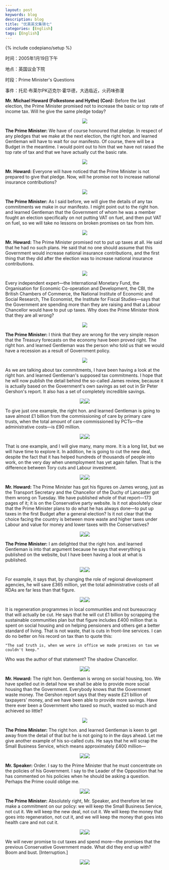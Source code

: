 ```yaml
---
layout: post
keywords: blog
description: blog
title: "优美英文集锦七"
categories: [English]
tags: [English]
---
```

{% include codepiano/setup %}



时间：2005年1月19日下午­

地点：英国议会下院­

时段：Prime Minister's Questions­

事件：托尼·布莱尔PK迈克尔·霍华德，大选临近，火药味弥漫

**Mr. Michael Howard (Folkestone and Hythe) (Con):** Before the last election, the Prime Minister promised not to increase the basic or top rate of income tax. Will he give the same pledge today?

<center><img src="/image/prime-ministers-questions/20110506pmq-01.jpg"></center>

**The Prime Minister:** We have of course honoured that pledge. In respect of any pledges that we make at the next election, the right hon. and learned Gentleman will have to wait for our manifesto. Of course, there will be a Budget in the meantime. I would point out to him that we have not raised the top rate of tax and that we have actually cut the basic rate.

<center><img src="/image/prime-ministers-questions/20110506pmq-02.jpg"></center>

**Mr. Howard:** Everyone will have noticed that the Prime Minister is not prepared to give that pledge. Now, will he promise not to increase national insurance contributions?

<center><img src="/image/prime-ministers-questions/20110506pmq-03.jpg"></center>

**The Prime Minister:** As I said before, we will give the details of any tax commitments we make in our manifesto. I might point out to the right hon. and learned Gentleman that the Government of whom he was a member fought an election specifically on not putting VAT on fuel, and then put VAT on fuel, so we will take no lessons on broken promises on tax from him.

<center><img src="/image/prime-ministers-questions/20110506pmq-04.jpg"></center>

**Mr. Howard:** The Prime Minister promised not to put up taxes at all. He said that he had no such plans. He said that no one should assume that this Government would increase national insurance contributions, and the first thing that they did after the election was to increase national insurance contributions.

<center><img src="/image/prime-ministers-questions/20110506pmq-05.jpg"></center>

Every independent expert—the International Monetary Fund, the Organisation for Economic Co-operation and Development, the CBI, the British Chambers of Commerce, the National Institute of Economic and Social Research, The Economist, the Institute for Fiscal Studies—says that the Government are spending more than they are raising and that a Labour Chancellor would have to put up taxes. Why does the Prime Minister think that they are all wrong?  

<center><img src="/image/prime-ministers-questions/20110506pmq-06.jpg"></center>

**The Prime Minister:** I think that they are wrong for the very simple reason that the Treasury forecasts on the economy have been proved right. The right hon. and learned Gentleman was the person who told us that we would have a recession as a result of Government policy. 

<center><img src="/image/prime-ministers-questions/20110506pmq-07.jpg"></center>

As we are talking about tax commitments, I have been having a look at the right hon. and learned Gentleman's supposed tax commitments. I hope that he will now publish the detail behind the so-called James review, because it is actually based on the Government's own savings as set out in Sir Peter Gershon's report. It also has a set of completely incredible savings.

<center><img src="/image/prime-ministers-questions/20110506pmq-08.jpg"><img src="/image/prime-ministers-questions/20110506pmq-09.jpg"></center>

To give just one example, the right hon. and learned Gentleman is going to save almost £1 billion from the commissioning of care by primary care trusts, when the total amount of care commissioned by PCTs—the administrative costs—is £90 million.









<center><img src="/image/prime-ministers-questions/20110506pmq-10.jpg"><img src="/image/prime-ministers-questions/20110506pmq-11.jpg"></center>

That is one example, and I will give many, many more. It is a long list, but we will have time to explore it. In addition, he is going to cut the new deal, despite the fact that it has helped hundreds of thousands of people into work, on the very day when unemployment has yet again fallen. That is the difference between Tory cuts and Labour investment.

<center><img src="/image/prime-ministers-questions/20110506pmq-12.jpg"><img src="/image/prime-ministers-questions/20110506pmq-13.jpg"></center>

**Mr. Howard:** The Prime Minister has got his figures on James wrong, just as the Transport Secretary and the Chancellor of the Duchy of Lancaster got them wrong on Tuesday. We have published whole of that report—173 pages of it; it is on the Conservative party website. Is it not absolutely clear that the Prime Minister plans to do what he has always done—to put up taxes in the first Budget after a general election? Is it not clear that the choice facing the country is between more waste and higher taxes under Labour and value for money and lower taxes with the Conservatives?

<center><img src="/image/prime-ministers-questions/20110506pmq-14.jpg"><img src="/image/prime-ministers-questions/20110506pmq-15.jpg"></center>

**The Prime Minister:** I am delighted that the right hon. and learned Gentleman is into that argument because he says that everything is published on the website, but I have been having a look at what is published.

<center><img src="/image/prime-ministers-questions/20110506pmq-16.jpg"><img src="/image/prime-ministers-questions/20110506pmq-17.jpg"></center>

For example, it says that, by changing the role of regional development agencies, he will save £365 million, yet the total administrative costs of all RDAs are far less than that figure.

<center><img src="/image/prime-ministers-questions/20110506pmq-18.jpg"><img src="/image/prime-ministers-questions/20110506pmq-19.jpg"></center>

It is regeneration programmes in local communities and not bureaucracy that will actually be cut. He says that he will cut £1 billion by scrapping the sustainable communities plan but that figure includes £400 million that is spent on social housing and on helping pensioners and others get a better standard of living. That is not waste, that is cuts in front-line services. I can do no better on his record on tax than to quote this:

    "The sad truth is, when we were in office we made promises on tax we couldn't keep."

Who was the author of that statement? The shadow Chancellor.

<center><img src="/image/prime-ministers-questions/20110506pmq-20.jpg"><img src="/image/prime-ministers-questions/20110506pmq-21.jpg"></center>

**Mr. Howard:** The right hon. Gentleman is wrong on social housing, too. We have spelled out in detail how we shall be able to provide more social housing than the Government. Everybody knows that the Government waste money. The Gershon report says that they waste £21 billion of taxpayers' money, and we have been able to provide more savings. Have there ever been a Government who taxed so much, wasted so much and achieved so little?

<center><img src="/image/prime-ministers-questions/20110506pmq-22.jpg"></center>

**The Prime Minister:** The right hon. and learned Gentleman is keen to get away from the detail of that but he is not going to in the days ahead. Let me give another example of his so-called cuts. He says that he will scrap the Small Business Service, which means approximately £400 million—

<center><img src="/image/prime-ministers-questions/20110506pmq-23.jpg"><img src="/image/prime-ministers-questions/20110506pmq-24.jpg"></center>

**Mr. Speaker:** Order. I say to the Prime Minister that he must concentrate on the policies of his Government. I say to the Leader of the Opposition that he has commented on his policies when he should be asking a question. Perhaps the Prime could oblige me.

<center><img src="/image/prime-ministers-questions/20110506pmq-25.jpg"><img src="/image/prime-ministers-questions/20110506pmq-26.jpg"></center>

**The Prime Minister:** Absolutely right, Mr. Speaker, and therefore let me make a commitment on our policy: we will keep the Small Business Service, not cut it. We will keep the new deal, not cut it. We will keep the money that goes into regeneration, not cut it, and we will keep the money that goes into health care and not cut it.

<center><img src="/image/prime-ministers-questions/20110506pmq-27.jpg"><img src="/image/prime-ministers-questions/20110506pmq-28.jpg"></center>

We will never promise to cut taxes and spend more—the promises that the previous Conservative Government made. What did they end up with? Boom and bust. [Interruption.]

<center><img src="/image/prime-ministers-questions/20110506pmq-29.jpg"><img src="/image/prime-ministers-questions/20110506pmq-30.jpg"></center>
